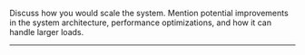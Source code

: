 Discuss how you would scale the system. Mention potential improvements in the system architecture, performance optimizations, and how it can handle larger loads.

---

